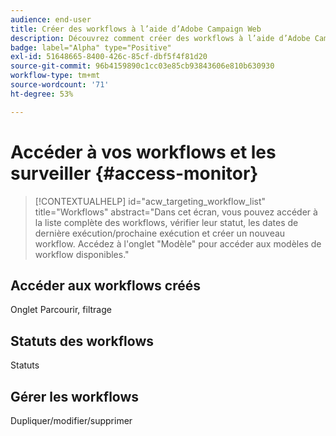 ```yaml
---
audience: end-user
title: Créer des workflows à l’aide d’Adobe Campaign Web
description: Découvrez comment créer des workflows à l’aide d’Adobe Campaign Web.
badge: label="Alpha" type="Positive"
exl-id: 51648665-8400-426c-85cf-dbf5f4f81d20
source-git-commit: 96b4159890c1cc03e85cb93843606e810b630930
workflow-type: tm+mt
source-wordcount: '71'
ht-degree: 53%

---
```


# Accéder à vos workflows et les surveiller {#access-monitor}


>[!CONTEXTUALHELP]
>id="acw_targeting_workflow_list"
>title="Workflows"
>abstract="Dans cet écran, vous pouvez accéder à la liste complète des workflows, vérifier leur statut, les dates de dernière exécution/prochaine exécution et créer un nouveau workflow. Accédez à l&#39;onglet &quot;Modèle&quot; pour accéder aux modèles de workflow disponibles."



## Accéder aux workflows créés

Onglet Parcourir, filtrage

## Statuts des workflows

Statuts

## Gérer les workflows

Dupliquer/modifier/supprimer

